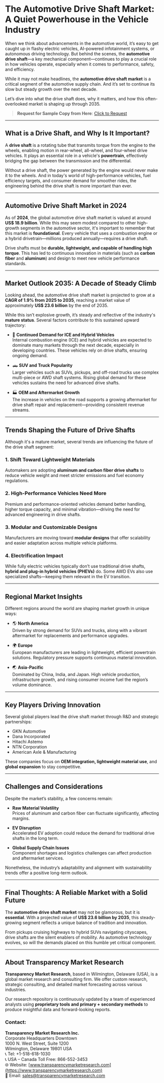 
# The Automotive Drive Shaft Market: A Quiet Powerhouse in the Vehicle Industry

When we think about advancements in the automotive world, it’s easy to get caught up in flashy electric vehicles, AI-powered infotainment systems, or autonomous driving technology. But behind the scenes, the **automotive drive shaft**—a key mechanical component—continues to play a crucial role in how vehicles operate, especially when it comes to performance, safety, and efficiency.

While it may not make headlines, the **automotive drive shaft market** is a critical segment of the automotive supply chain. And it’s set to continue its slow but steady growth over the next decade.

Let’s dive into what the drive shaft does, why it matters, and how this often-overlooked market is shaping up through 2035.

> **Request for Sample Copy from Here**: [Click to Request](https://www.transparencymarketresearch.com/sample/sample.php?flag=S&rep_id=18383)

---

## What is a Drive Shaft, and Why Is It Important?

A **drive shaft** is a rotating tube that transmits torque from the engine to the wheels, enabling motion in rear-wheel, all-wheel, and four-wheel drive vehicles. It plays an essential role in a vehicle's **powertrain**, effectively bridging the gap between the transmission and the differential.

Without a drive shaft, the power generated by the engine would never make it to the wheels. And in today's world of high-performance vehicles, fuel efficiency targets, and consumer demand for smoother rides, the engineering behind the drive shaft is more important than ever.

---

## Automotive Drive Shaft Market in 2024

As of **2024**, the global automotive drive shaft market is valued at around **US$ 18.9 billion**. While this may seem modest compared to other high-growth segments in the automotive sector, it's important to remember that this market is **foundational**. Every vehicle that uses a combustion engine or a hybrid drivetrain—millions produced annually—requires a drive shaft.

Drive shafts must be **durable, lightweight, and capable of handling high torque**. This has led to continuous innovation in materials (such as **carbon fiber** and **aluminum**) and design to meet new vehicle performance standards.

---

## Market Outlook 2035: A Decade of Steady Climb

Looking ahead, the automotive drive shaft market is projected to grow at a **CAGR of 1.9% from 2025 to 2035**, reaching a market value of approximately **US$ 23.6 billion** by the end of 2035.

While this isn’t explosive growth, it’s steady and reflective of the industry's **mature status**. Several factors contribute to this sustained upward trajectory:

- 🔧 **Continued Demand for ICE and Hybrid Vehicles**  
  Internal combustion engine (ICE) and hybrid vehicles are expected to dominate many markets through the next decade, especially in developing countries. These vehicles rely on drive shafts, ensuring ongoing demand.

- 🛻 **SUV and Truck Popularity**  
  Larger vehicles such as SUVs, pickups, and off-road trucks use complex multi-piece or AWD shaft systems. Rising global demand for these vehicles sustains the need for advanced drive shafts.

- 🏭 **OEM and Aftermarket Growth**  
  The increase in vehicles on the road supports a growing aftermarket for drive shaft repair and replacement—providing consistent revenue streams.

---

## Trends Shaping the Future of Drive Shafts

Although it's a mature market, several trends are influencing the future of the drive shaft segment:

### 1. Shift Toward Lightweight Materials
Automakers are adopting **aluminum and carbon fiber drive shafts** to reduce vehicle weight and meet stricter emissions and fuel economy regulations.

### 2. High-Performance Vehicles Need More
Premium and performance-oriented vehicles demand better handling, higher torque capacity, and minimal vibration—driving the need for advanced engineering in drive shafts.

### 3. Modular and Customizable Designs
Manufacturers are moving toward **modular designs** that offer scalability and easier adaptation across multiple vehicle platforms.

### 4. Electrification Impact
While fully electric vehicles typically don’t use traditional drive shafts, **hybrid and plug-in hybrid vehicles (PHEVs)** do. Some AWD EVs also use specialized shafts—keeping them relevant in the EV transition.

---

## Regional Market Insights

Different regions around the world are shaping market growth in unique ways:

- 🌎 **North America**  
  Driven by strong demand for SUVs and trucks, along with a vibrant aftermarket for replacements and performance upgrades.

- 🌍 **Europe**  
  European manufacturers are leading in lightweight, efficient powertrain solutions. Regulatory pressure supports continuous material innovation.

- 🌏 **Asia-Pacific**  
  Dominated by China, India, and Japan. High vehicle production, infrastructure growth, and rising consumer income fuel the region’s volume dominance.

---

## Key Players Driving Innovation

Several global players lead the drive shaft market through R&D and strategic partnerships:

- GKN Automotive  
- Dana Incorporated  
- Hitachi Astemo  
- NTN Corporation  
- American Axle & Manufacturing  

These companies focus on **OEM integration, lightweight material use**, and **global expansion** to stay competitive.

---

## Challenges and Considerations

Despite the market’s stability, a few concerns remain:

- **Raw Material Volatility**  
  Prices of aluminum and carbon fiber can fluctuate significantly, affecting margins.

- **EV Disruption**  
  Accelerated EV adoption could reduce the demand for traditional drive shafts in the long term.

- **Global Supply Chain Issues**  
  Component shortages and logistics challenges can affect production and aftermarket services.

Nonetheless, the industry’s adaptability and alignment with sustainability trends offer a positive long-term outlook.

---

## Final Thoughts: A Reliable Market with a Solid Future

The **automotive drive shaft market** may not be glamorous, but it is **essential**. With a projected value of **US$ 23.6 billion by 2035**, this steady-growing segment reflects a unique balance of tradition and innovation.

From pickups cruising highways to hybrid SUVs navigating cityscapes, drive shafts are the silent enablers of mobility. As automotive technology evolves, so will the demands placed on this humble yet critical component.

---

## About Transparency Market Research

**Transparency Market Research**, based in Wilmington, Delaware (USA), is a global market research and consulting firm. We offer custom research, strategic consulting, and detailed market forecasting across various industries.

Our research repository is continuously updated by a team of experienced analysts using **proprietary tools and primary + secondary methods** to produce insightful data and forward-looking reports.

### Contact:

**Transparency Market Research Inc.**  
Corporate Headquarters Downtown  
1000 N. West Street, Suite 1200  
Wilmington, Delaware 19801 USA  
📞 Tel: +1-518-618-1030  
📞 USA – Canada Toll Free: 866-552-3453  
🌐 Website: [www.transparencymarketresearch.com](https://www.transparencymarketresearch.com)  
📧 Email: [sales@transparencymarketresearch.com](mailto:sales@transparencymarketresearch.com)
